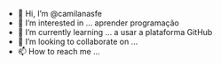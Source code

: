 - 👋 Hi, I’m @camilanasfe
- 👀 I’m interested in ... aprender programação
- 🌱 I’m currently learning ... a usar a plataforma GitHub
- 💞️ I’m looking to collaborate on ...
- 📫 How to reach me ...

<!---
camilanasfe/camilanasfe is a ✨ special ✨ repository because its `README.md` (this file) appears on your GitHub profile.
You can click the Preview link to take a look at your changes.
--->
